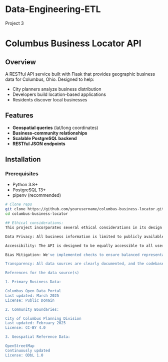 # Data-Engineering-ETL
Project 3
# Columbus Business Locator API

## Overview
A RESTful API service built with Flask that provides geographic business data for Columbus, Ohio. Designed to help:

- City planners analyze business distribution
- Developers build location-based applications
- Residents discover local businesses

## Features
- **Geospatial queries** (lat/long coordinates)
- **Business-community relationships**
- **Scalable PostgreSQL backend**
- **RESTful JSON endpoints**

## Installation

### Prerequisites
- Python 3.8+
- PostgreSQL 13+
- pipenv (recommended)

```bash
# Clone repo
git clone https://github.com/yourusername/columbus-business-locator.git
cd columbus-business-locator

## Ethical considerations:
This project incorporates several ethical considerations in its design and implementation:

Data Privacy: All business information is limited to publicly available data, with no collection or storage of personal customer information.

Accessibility: The API is designed to be equally accessible to all users.

Bias Mitigation: We've implemented checks to ensure balanced representation of businesses across all communities, avoiding over-representation of certain business types or neighborhoods in query results.

Transparency: All data sources are clearly documented, and the codebase is open for public inspection to maintain accountability.

References for the data source(s)

1. Primary Business Data:

Columbus Open Data Portal
Last updated: March 2025
License: Public Domain

2. Community Boundaries:

City of Columbus Planning Division
Last updated: February 2025
License: CC-BY 4.0

3. Geospatial Reference Data:

OpenStreetMap
Continuously updated
License: ODbL 1.0

